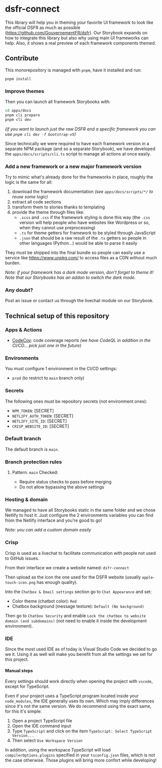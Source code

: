 # dsfr-connect

This library will help you in theming your favorite UI framework to look like the official DSFR as much as possible (https://github.com/GouvernementFR/dsfr). Our Storybook expands on how to integrate this library but also why using main UI frameworks can help. Also, it shows a real preview of each framework components themed.

## Contribute

This monorepository is managed with `pnpm`, have it installed and run:

```
pnpm install
```

### Improve themes

Then you can launch all framework Storybooks with:

```bash
cd apps/docs
pnpm cli prepare
pnpm cli dev
```

_(if you want to launch just the raw DSFR and a specific framework you can use `pnpm cli dev -f bootstrap-v5`)_

Since technically we were required to have each framework version in a separate NPM package (and so a separate Storybook), we have developed the `apps/docs/scripts/cli.ts` script to manage all actions at once easily.

### Add a new framework or a new major framework version

Try to mimic what's already done for the frameworks in place, roughly the logic is the same for all:

1. download the framework documentation _(see `apps/docs/scripts/*/` to reuse some logic)_
2. extract all code sections
3. transform them to stories thanks to templating
4. provide the theme through files like:
   - `.scss` and `.css` if the framework styling is done this way (the `.css` version will help people who have websites like Wordpress or so, when they cannot use preprocessing)
   - `.ts` for theme getters for framework to be styled through JavaScript
   - `.json` that should be a raw result of the `.ts` getters so people in other languages (Python...) would be able to parse it easily

They must be shipped into the final bundle so people can easily use a service like https://www.unpkg.com/ to access files as a CDN without much burden.

_Note: if your framework has a dark mode version, don't forget to theme it! Note that our Storybooks has an addon to switch the dark mode._

### Any doubt?

Post an issue or contact us through the livechat module on our Storybook.

## Technical setup of this repository

### Apps & Actions

- [CodeCov](https://github.com/marketplace/codecov): code coverage reports _(we have CodeQL in addition in the CI/CD... pick just one in the future)_

### Environments

You must configure 1 environment in the CI/CD settings:

- `prod` (to restrict to `main` branch only)

### Secrets

The following ones must be repository secrets (not environment ones):

- `NPM_TOKEN`: [SECRET]
- `NETLIFY_AUTH_TOKEN`: [SECRET]
- `NETLIFY_SITE_ID`: [SECRET]
- `CRISP_WEBSITE_ID`: [SECRET]

### Default branch

The default branch is `main`.

### Branch protection rules

1.  Pattern: `main`
    Checked:

    - Require status checks to pass before merging
    - Do not allow bypassing the above settings

### Hosting & domain

We managed to have all Storybooks static in the same folder and we chose Netlify to host it. Just configure the 2 environments variables you can find from the Netlify interface and you're good to go!

_Note: you can add a custom domain easily_

### Crisp

Crisp is used as a livechat to facilitate communication with people not used to GitHub issues.

From their interface we create a website named: `dsfr-connect`

Then upload as the icon the one used for the DSFR website (usually `apple-touch-icon.png` has enough quality).

Into the `Chatbox & Email settings` section go to `Chat Appearance` and set:

- Color theme (chatbot color): `Red`
- Chatbox background (message texture): `Default (No background)`

Then go to `Chatbox Security` and enable `Lock the chatbox to website domain (and subdomains)` (not need to enable it inside the development environment).

### IDE

Since the most used IDE as of today is Visual Studio Code we decided to go we it. Using it as well will make you benefit from all the settings we set for this project.

#### Manual steps

Every settings should work directly when opening the project with `vscode`, except for TypeScript.

Even if your project uses a TypeScript program located inside your `node_modules`, the IDE generally uses its own. Which may imply differences since it's not the same version. We do recommend using the exact same, for this it's simple:

1. Open a project TypeScript file
2. Open the IDE command input
3. Type `TypeScript` and click on the item `TypeScript: Select TypeScript Version...`
4. Then select `Use Workspace Version`

In addition, using the workspace TypeScript will load `compilerOptions.plugins` specified in your `tsconfig.json` files, which is not the case otherwise. Those plugins will bring more confort while developing!
